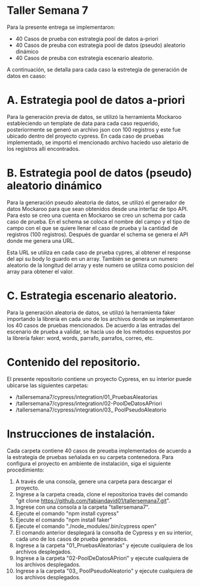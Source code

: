 # Taller Semana 7

Para la presente entrega se implementaron:

 - 40 Casos de prueba con estrategia pool de datos a-priori
 - 40 Casos de preuba con estrategia pool de datos (pseudo) aleatorio dinámico 
 - 40 Casos de preuba con estrategia escenario aleatorio.

A continuación, se detalla para cada caso la estretegia de generación de datos en caaso:

# A. Estrategia pool de datos a-priori
Para la generación previa de datos, se utilizó la herramienta Mockaroo estableciendo un template de data para cada caso requerido, posteriormente se generó un archivo json con 100 registros y este fue ubicado dentro del proyecto cypress.  En cada caso de pruebas implementado, se importó el mencionado archivo haciedo uso aletario de los registros allí encontrados.

# B. Estrategia pool de datos (pseudo) aleatorio dinámico
Para la generación pseudo aleatoria de datos, se utilizó el generador de datos Mockaroo para que sean obtenidos desde una interfaz de tipo API. Para esto se creo una cuenta en Mockaroo se creo un schema por cada caso de prueba. En el schema se coloca el nombre del campo y el tipo de campo con el que se quiere llenar el caso de prueba y la cantidad de registros (100 registros). Después de guardar el schema se genera el API donde me genera una URL.

Esta URL se utiliza en cada caso de prueba cypres, al obtener el response del api su body lo guardo en un array. También se genera un numero aleatorio de la longitud del array y este numero se utiliza como posicion del array para obtener el valor.

# C. Estrategia escenario aleatorio.
Para la generación aleatoria de datos, se utilizó la herramienta faker importando la librería en cada uno de los archivos donde se implementaron los 40 casos de pruebas mencionados.  De acuerdo a las entradas del escenario de prueba a validar, se hacía uso de los métodos expuestos por la librería faker: word, words, parrafo, parrafos, correo, etc.

# Contenido del repositorio.
El presente repositorio contiene un proyecto Cypress, en su interior puede ubicarse las siguientes carpetas:

- /tallersemana7/cypress/integration/01_PruebasAleatorias
- /tallersemana7/cypress/integration/02-PoolDeDatosAPriori
- /tallersemana7/cypress/integration/03_ PoolPseudoAleatorio


# Instrucciones de instalación.
Cada carpeta contiene 40 casos de preueba implementados de acuerdo a la estrategia de pruebas señalada en su carpeta contenedora.  Para configura el proyecto en ambiente de instalación, siga el siguiente procedimiento:

1. A través de una consola, genere una carpeta para descargar el proyecto.
2. Ingrese a la carpeta creada, clone el repositorioa través del  comando "git clone https://github.com/fabiandavid01/tallersemana7.git".
3. Ingrese con una consola a la carpeta "tallersemana7".
4. Ejecute el comando "npm install cypress"
5. Ejecute el comando "npm install faker"
6. Ejecute el comando "./node_modules/.bin/cypress open"
7. El comando anterior desplegará la consolta de Cypress y en su interior, cada uno de los casos de prueba generados.
8. Ingrese a la carpeta "01_PruebasAleatorias" y ejecute cualquiera de los archivos desplegados.
9. Ingrese a la carpeta "02-PoolDeDatosAPriori" y ejecute cualquiera de los archivos desplegados.
10. Ingrese a la carpeta "03_ PoolPseudoAleatorio" y ejecute cualquiera de los archivos desplegados.



